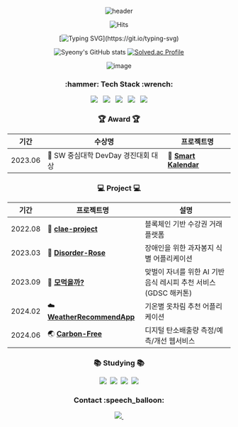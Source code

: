 <div align="center">
  
  ![header](https://capsule-render.vercel.app/api?type=Cylinder&color=fdeaf0&fontColor=000000&text=syeony&animation=twinkling)
  
  ![Hits](https://hits.seeyoufarm.com/api/count/incr/badge.svg?url=https%3A%2F%2Fgithub.com%2Fkim-soohyeon&count_bg=%23FFDAC7&title_bg=%23FFADAD&icon=&icon_color=%23E7E7E7&title=hits&edge_flat=false)
  
  [![Typing SVG](https://readme-typing-svg.demolab.com?font=Fira+Code&size=30&pause=1000&color=E9B8F7B1&random=false&width=440&height=60&lines=Welcome+to+Syeony+Github!)](https://git.io/typing-svg)
  
  ![Syeony's GitHub stats](https://github-readme-stats.vercel.app/api?username=syeony&show_icons=true&theme=dracula) <!-- radical -->
  [![Solved.ac Profile](http://mazassumnida.wtf/api/v2/generate_badge?boj=fltk1004)](https://solved.ac/fltk1004/)

![image](https://github.com/user-attachments/assets/d49865be-0517-489d-8c08-9ffaf2c548d2)

<!--

  ![Top Langs](https://github-readme-stats.vercel.app/api/top-langs/?username=syeony&layout=compact)
  
-->

</div>


<h3 align="center">:hammer: Tech Stack :wrench:</h3>
<div align="center">
  <img src="https://img.shields.io/badge/C-20232a.svg?style=for-the-badge&logo=C&logoColor=#A8B9CC" /> &nbsp
  <img src="https://img.shields.io/badge/C++-20232a.svg?style=for-the-badge&logo=cplusplus&logoColor=#00599C" /> &nbsp
  <img src="https://img.shields.io/badge/Python-20232a.svg?style=for-the-badge&logo=Python&logoColor=#3776AB" /> &nbsp
  <img src="https://img.shields.io/badge/Swift-20232a.svg?style=for-the-badge&logo=Swift&logoColor=#F05138" /> &nbsp
  <img src="https://img.shields.io/badge/Flutter-20232a.svg?style=for-the-badge&logo=Flutter&logoColor=#02569B" />
</div>

<h3 align="center"> 🏆 Award 🏆 </h3>
<div align="center">

|기간|수상명|프로젝트명|
|------|---|---|
|2023.06|🥇 SW 중심대학 DevDay 경진대회 대상|📆 [**Smart Kalendar**](https://github.com/SmartKalendar)|
</div>

<h3 align="center"> 💻 Project 💻 </h3>
<div align="center">

|기간|프로젝트명|설명|
|------|---|---|
|2022.08|📖 [**clae-project**](https://github.com/syeony/clae-project)|블록체인 기반 수강권 거래 플랫폼|
|2023.03|🌹 [**Disorder-Rose**](https://github.com/orgs/Disorder-ROSE)|장애인을 위한 과자봉지 식별 어플리케이션|
|2023.09|🍲 [**모먹을까?**](https://github.com/2023-Busan-Hackathon)|맞벌이 자녀를 위한 AI 기반 음식 레시피 추천 서비스 (GDSC 해커톤)|
|2024.02|☁️ [**WeatherRecommendApp**](https://github.com/SUSC-KR/SwiftUI-WeatherRecommendApp)|기온별 옷차림 추천 어플리케이션|
|2024.06|🌏 [**Carbon-Free**](https://github.com/Carbon6-Free)|디지털 탄소배출량 측정/예측/개선 웹서비스|

</div>

<h3 align="center">📚 Studying 📚</h3>
<div align="center">
  <img src="https://img.shields.io/badge/Algorithm-FFCA1A?style=for-the-badge&logo=Python&logoColor=gray" />&nbsp
  <img src="https://img.shields.io/badge/Swift-F05138.svg?style=for-the-badge&logo=Swift&logoColor=white" />&nbsp
  <img src="https://img.shields.io/badge/iOS-FF66AA?style=for-the-badge&logo=iOS&logoColor=white" />&nbsp
  <img src="https://img.shields.io/badge/Flutter-3880FF?style=for-the-badge&logo=Flutter&logoColor=white" />
</div>

<h3 align="center">Contact :speech_balloon:</h3>
<div align="center">
  <a href="mailto:fltkfltk1004@naver.com">
    <img
      src="https://img.shields.io/badge/fltkfltk1004@naver.com-03C75A?style=for-the-badge&logo=naver&logoColor=white"/>&nbsp
  </a>
</div>


<!--
https://simpleicons.org/?q=flutter
-->


